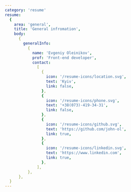 ```yaml
---
category: 'resume'
resume:
  {
    area: 'general',
    title: 'General infromation',
    body:
      {
        generalInfo:
          {
            name: 'Evgeniy Oleinikov',
            prof: 'Front-end developer',
            contact:
              [
                {
                  icon: '/resume-icons/location.svg',
                  text: 'Kyiv',
                  link: false,
                },
                {
                  icon: '/resume-icons/phone.svg',
                  text: '+38(073)-419-34-31',
                  link: false,
                },
                {
                  icon: '/resume-icons/github.svg',
                  text: 'https://github.com/john-ol',
                  link: true,
                },
                {
                  icon: '/resume-icons/linkedin.svg',
                  text: 'https://www.linkedin.com',
                  link: true,
                },
              ],
          },
      },
  }
---
```

